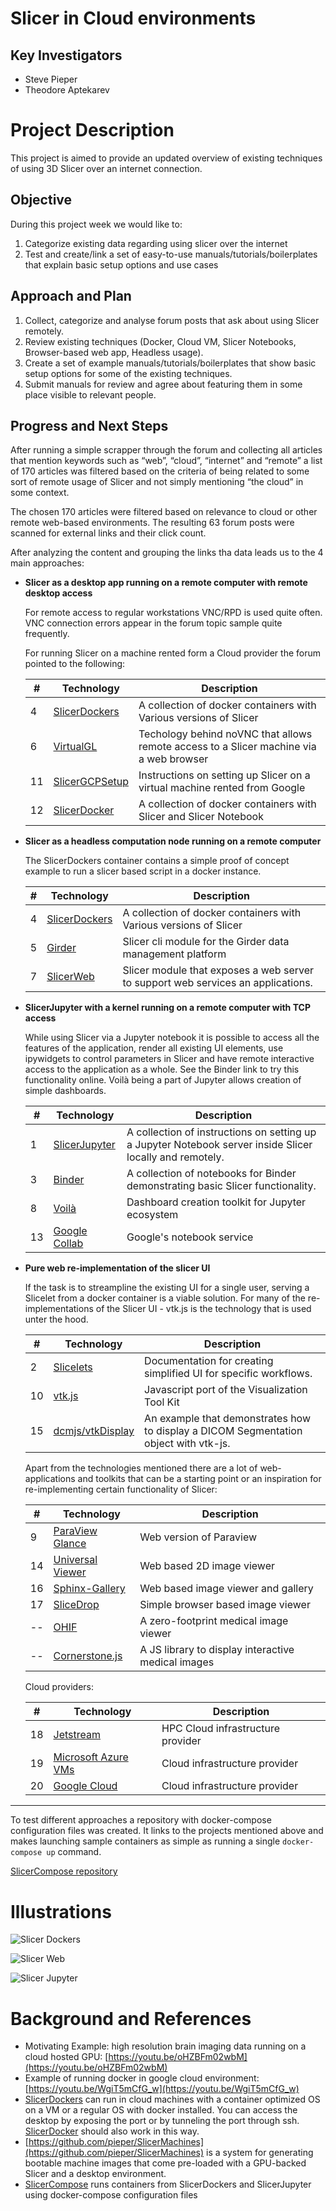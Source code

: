 # Slicer in Cloud environments



## Key Investigators

- Steve Pieper
- Theodore Aptekarev

# Project Description

This project is aimed to provide an updated overview of existing techniques of using 3D Slicer over an internet connection.

## Objective

During this project week we would like to:

1. Categorize existing data regarding using slicer over the internet
2. Test and create/link a set of easy-to-use manuals/tutorials/boilerplates that explain basic setup options and use cases

## Approach and Plan

1. Collect, categorize and analyse forum posts that ask about using Slicer remotely.
2. Review existing techniques (Docker, Cloud VM, Slicer Notebooks, Browser-based web app, Headless usage).
3. Create a set of example manuals/tutorials/boilerplates that show basic setup options for some of the existing techniques.
4. Submit manuals for review and agree about featuring them in some place visible to relevant people.

## Progress and Next Steps

<!-- Update this section as you make progress, describing of what you have ACTUALLY DONE. If there are specific steps that you could not complete then you can describe them here, too. -->

After running a simple scrapper through the forum and collecting all articles that mention keywords such as “web”, “cloud”, “internet” and “remote” a list of  170 articles was filtered based on the criteria of being related to some sort of remote usage of Slicer and not simply mentioning “the cloud” in some context.

The chosen 170 articles were filtered based on relevance to cloud or other remote web-based environments. The resulting 63 forum posts were scanned for external links and their click count.

After analyzing the content and grouping the links tha data leads us to the 4 main approaches:

- **Slicer as a desktop app running on a remote computer with remote desktop access**

    For remote access to regular workstations VNC/RPD is used quite often. VNC connection errors appear in the forum topic sample quite frequently.

    For running Slicer on a machine rented form a Cloud provider the forum pointed to the following:

    | # |Technology| Description |
    |---|---|---|
    | 4 | [SlicerDockers](https://github.com/pieper/SlicerDockers) | A collection of docker containers with Various versions of Slicer |
    | 6 | [VirtualGL](https://virtualgl.org) | Techology behind noVNC that allows remote access to a Slicer machine via a web browser |
    | 11 | [SlicerGCPSetup](https://github.com/QIICR/SlicerGCPSetup) | Instructions on setting up Slicer on a virtual machine rented from Google |
    | 12 | [SlicerDocker](https://github.com/Slicer/SlicerDocker) | A collection of docker containers with Slicer and Slicer Notebook |

- **Slicer as a headless computation node running on a remote computer**

    The SlicerDockers container contains a simple proof of concept example to run a slicer based script in a docker instance.

    | # |Technology| Description |
    |---|---|---|
    | 4 | [SlicerDockers](https://github.com/pieper/SlicerDockers) | A collection of docker containers with Various versions of Slicer |
    | 5 | [Girder](https://github.com/girder/slicer_cli_web) | Slicer cli module for the Girder data management platform |
    | 7 | [SlicerWeb](https://github.com/pieper/SlicerWeb) | Slicer module that exposes a web server to support web services an applications. |


- **SlicerJupyter with a kernel running on a remote computer with TCP access**

    While using Slicer via a Jupyter notebook it is possible to access all the features of the application, render all existing UI elements, use ipywidgets to control parameters in Slicer and have remote interactive access to the application as a whole. See the Binder link to try this functionality online.
    Voilà being a part of Jupyter allows creation of simple dashboards.

    | # |Technology| Description |
    |---|---|---|
    | 1 | [SlicerJupyter](https://github.com/Slicer/SlicerJupyter) | A collection of instructions on setting up a Jupyter Notebook server inside Slicer locally and remotely. |
    | 3 | [Binder](https://mybinder.org/v2/gh/slicer/SlicerNotebooks) | A collection of notebooks for Binder demonstrating basic Slicer functionality. |
    | 8 | [Voilà](https://github.com/voila-dashboards/voila) | Dashboard creation toolkit for Jupyter ecosystem |
    | 13 | [Google Collab](https://github.com/googlecolab/jupyter_http_over_ws) | Google's notebook service |


- **Pure web re-implementation of the slicer UI**

    If the task is to streampline the existing UI for a single user, serving a Slicelet from a docker container is a viable solution. For many of the re-implementations of the Slicer UI - vtk.js is the technology that is used unter the hood.

    | # |Technology| Description |
    |---|---|---|
    | 2 | [Slicelets](https://www.slicer.org/wiki/Documentation/Nightly/Developers/Slicelets) | Documentation for creating simplified UI for specific workflows. |
    | 10 | [vtk.js](https://kitware.github.io/vtk-js) | Javascript port of the Visualization Tool Kit |
    | 15 | [dcmjs/vtkDisplay](https://github.com/dcmjs-org/dcmjs-examples/tree/master/vtkDisplay) | An example that demonstrates how to display a DICOM Segmentation object with vtk-js. |

    Apart from the technologies mentioned there are a lot of web-applications and toolkits that can be a starting point or an inspiration for re-implementing certain functionality of Slicer:

    | # |Technology| Description |
    |---|---|---|
    | 9 | [ParaView Glance](https://kitware.github.io/paraview-glance/) | Web version of Paraview |
    | 14 | [Universal Viewer](https://universalviewer.io/) | Web based 2D image viewer |
    | 16 | [Sphinx-Gallery](https://sphinx-gallery.github.io) | Web based image viewer and gallery |
    | 17 | [SliceDrop](http://slicedrop.com/) | Simple browser based image viewer |
    | -- | [OHIF](https://github.com/OHIF/Viewers/) | A zero-footprint medical image viewer |
    | -- | [Cornerstone.js](https://github.com/cornerstonejs) | A JS library to display interactive medical images |

    Cloud providers:

    | # |Technology| Description |
    |---|---|---|
    | 18 | [Jetstream](https://jetstream-cloud.org/) | HPC Cloud infrastructure provider |
    | 19 | [Microsoft Azure VMs](https://azure.microsoft.com/en-us/pricing/details/virtual-machines/windows/)| Cloud infrastructure provider |
    | 20 | [Google Cloud](https://cloud.google.com/iap/)| Cloud infrastructure provider |

---

To test different approaches a repository with docker-compose configuration files was created. It links to the projects mentioned above and makes launching sample containers as simple as running a single `docker-compose up` command.

[SlicerCompose repository](https://github.com/piiq/SlicerCompose)


# Illustrations

<!-- Add pictures and links to videos that demonstrate what has been accomplished.
![Description of picture](Example2.jpg)
![Some more images](Example2.jpg)
-->

![Slicer Dockers](slicerdocker.jpg)

![Slicer Web](slicerweb.jpg)

![Slicer Jupyter](slicerjupyter.jpg)

# Background and References

<!-- If you developed any software, include link to the source code repository. If possible, also add links to sample data, and to any relevant publications. -->

* Motivating Example: high resolution brain imaging data running on a cloud hosted GPU: [https://youtu.be/oHZBFm02wbM](https://youtu.be/oHZBFm02wbM)
* Example of running docker in google cloud environment: [https://youtu.be/WgiT5mCfG_w](https://youtu.be/WgiT5mCfG_w)
* [SlicerDockers](https://github.com/pieper/SlicerDockers) can run in cloud machines with a container optimized OS on a VM or a regular OS with docker installed.  You can access the desktop by exposing the port or by tunneling the port through ssh.  [SlicerDocker](https://github.com/Slicer/SlicerDocker) should also work in this way.
* [https://github.com/pieper/SlicerMachines](https://github.com/pieper/SlicerMachines) is a system for generating bootable machine images that come pre-loaded with a GPU-backed Slicer and a desktop environment.
* [SlicerCompose](https://github.com/piiq/SlicerCompose) runs containers from SlicerDockers and SlicerJupyter using docker-compose configuration files
